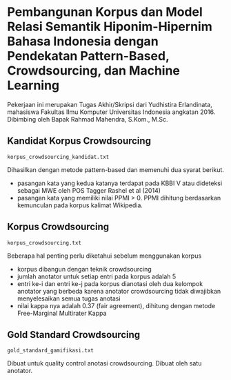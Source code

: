 # Pembangunan Korpus dan Model Relasi Semantik Hiponim-Hipernim Bahasa Indonesia dengan Pendekatan Pattern-Based, Crowdsourcing, dan Machine Learning

Pekerjaan ini merupakan Tugas Akhir/Skripsi dari Yudhistira Erlandinata, mahasiswa Fakultas Ilmu Komputer Universitas Indonesia angkatan 2016.
Dibimbing oleh Bapak Rahmad Mahendra, S.Kom., M.Sc.

## Kandidat Korpus Crowdsourcing
```korpus_crowdsourcing_kandidat.txt```

Dihasilkan dengan metode pattern-based dan memenuhi dua syarat berikut.
- pasangan kata yang kedua katanya terdapat pada KBBI V atau dideteksi sebagai MWE oleh POS Tagger Rashel et al (2014)
- pasangan kata yang memiliki nilai PPMI > 0. PPMI dihitung berdasarkan kemunculan pada korpus kalimat Wikipedia.

## Korpus Crowdsourcing
```korpus_crowdsourcing.txt```

Beberapa hal penting perlu diketahui sebelum menggunakan korpus
- korpus dibangun dengan teknik crowdsourcing
- jumlah anotator untuk setiap entri pada korpus adalah 5
- entri ke-i dan entri ke-j pada korpus dianotasi oleh dua kelompok anotator yang berbeda karena anotator crowdsourcing tidak diwajibkan menyelesaikan semua tugas anotasi
- nilai kappa nya adalah 0.37 (fair agreement), dihitung dengan metode Free-Marginal Multirater Kappa

## Gold Standard Crowdsourcing
```gold_standard_gamifikasi.txt```

Dibuat untuk quality control anotasi crowdsourcing. Dibuat oleh satu anotator.


